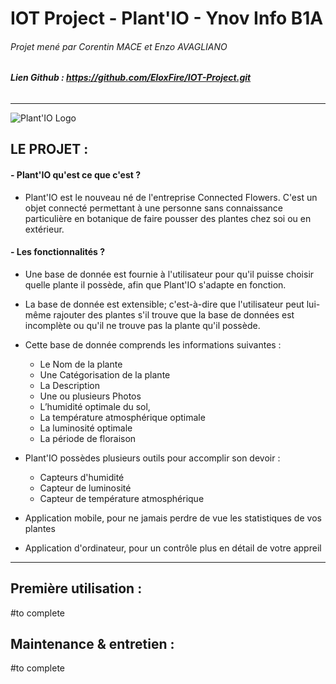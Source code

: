# **IOT Project - Plant'IO - Ynov Info B1A**

###### Projet mené par Corentin MACE et Enzo AVAGLIANO
###### **Lien Github : https://github.com/EloxFire/IOT-Project.git**
---


![Plant'IO Logo](https://cdn.discordapp.com/attachments/531527773680959509/571345410157969430/800x200github_page.png)

## **LE PROJET :**

#### - Plant'IO qu'est ce que c'est ?

  - Plant'IO est le nouveau né de l'entreprise Connected Flowers. C'est un objet connecté permettant à une personne sans connaissance particulière en botanique de faire pousser des plantes chez soi ou en extérieur.


#### - Les fonctionnalités ?
  - Une base de donnée est fournie à l'utilisateur pour qu'il puisse choisir quelle plante il possède, afin que Plant'IO s'adapte en fonction.

  - La base de donnée est extensible; c'est-à-dire que l'utilisateur peut lui-même rajouter des plantes s'il trouve que la base de données est incomplète ou qu'il ne trouve pas la plante qu'il possède.

  - Cette base de donnée comprends les informations suivantes :
    - Le Nom de la plante
    - Une Catégorisation de la plante
    - La Description
    - Une ou plusieurs Photos
    - L’humidité optimale du sol,
    - La température atmosphérique optimale
    - La luminosité optimale
    - La période de floraison

  - Plant'IO possèdes plusieurs outils pour accomplir son devoir :
    - Capteurs d'humidité
    - Capteur de luminosité
    - Capteur de température atmosphérique


  - Application mobile, pour ne jamais perdre de vue les statistiques de vos plantes

  - Application d'ordinateur, pour un contrôle plus en détail de votre appreil

  ---

## **Première utilisation :**
#to complete

## **Maintenance & entretien :**
#to complete
